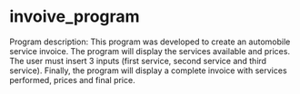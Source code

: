 # invoive_program
Program description: This program was developed to create an automobile service invoice. The program will display the services available and prices. The user must insert 3 inputs (first service, second service and third service). Finally, the program will display a complete invoice with services performed, prices and final price.
